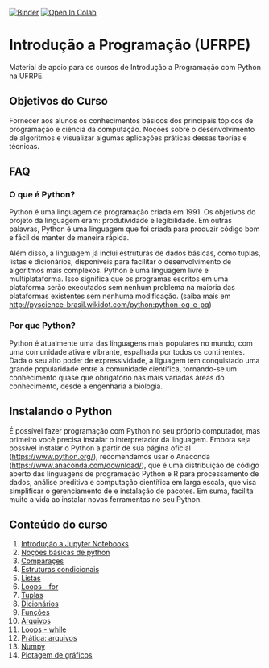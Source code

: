 [![Binder](https://mybinder.org/badge_logo.svg)](https://mybinder.org/v2/gh/ufrpe-ensino/ic-aulas/master)
[![Open In Colab](https://colab.research.google.com/assets/colab-badge.svg)](https://colab.research.google.com/github/ufrpe-ensino/ic-aulas/blob/master/README.md)

# Introdução a Programação (UFRPE)
Material de apoio para os cursos de Introdução a Programação com Python na UFRPE.

## Objetivos do Curso
Fornecer aos alunos os conhecimentos básicos dos principais tópicos de programação e ciência da computação. Noções sobre o desenvolvimento de algoritmos e visualizar algumas aplicações práticas dessas teorias e técnicas.

## FAQ
### O que é Python?
Python é uma linguagem de programação criada em 1991. Os objetivos do projeto da linguagem eram: produtividade e legibilidade. Em outras palavras, Python é uma linguagem que foi criada para produzir código bom e fácil de manter de maneira rápida. 

Além disso, a linguagem já inclui estruturas de dados básicas, como tuplas, listas e dicionários, disponíveis para facilitar o desenvolvimento de algoritmos mais complexos. Python é uma linguagem livre e multiplataforma. Isso significa que os programas escritos em uma plataforma serão executados sem nenhum problema na maioria das plataformas existentes sem nenhuma modificação. (saiba mais em http://pyscience-brasil.wikidot.com/python:python-oq-e-pq)

### Por que Python?
Python é atualmente uma das linguagens mais populares no mundo, com uma comunidade ativa e vibrante, espalhada por todos os continentes. Dada o seu alto poder de expressividade, a liguagem tem conquistado uma grande popularidade entre a comunidade científica, tornando-se um conhecimento quase que obrigatório nas mais variadas áreas do conhecimento, desde a engenharia a biologia.

## Instalando o Python
É possível fazer programação com Python no seu próprio computador, mas primeiro você precisa instalar o interpretador da linguagem. Embora seja possível instalar o Python a partir de sua página oficial (https://www.python.org/), recomendamos usar o Anaconda (https://www.anaconda.com/download/), que é uma distribuição de código aberto das linguagens de programação Python e R para processamento de dados, análise preditiva e computação científica em larga escala, que visa simplificar o gerenciamento de e instalação de pacotes. Em suma, facilita muito a vida ao instalar novas ferramentas no seu Python.

## Conteúdo do curso
1. [Introdução a Jupyter Notebooks](https://github.com/ufrpe-ensino/ic-aulas/notebooks/blob/master/notebooks/00_Intro.ipynb) 
2. [Noções básicas de python](https://github.com/ufrpe-ensino/ic-aulas/notebooks/blob/master/notebooks/01_IntroPython.ipynb)
3. [Comparaçes](https://github.com/ufrpe-ensino/ic-aulas/notebooks/blob/master/notebooks/02_Comparações.ipynb)
4. [Estruturas condicionais](https://github.com/ufrpe-ensino/ic-aulas/notebooks/blob/master/notebooks/03_Condicionais.ipynb)
5. [Listas](https://github.com/ufrpe-ensino/ic-aulas/notebooks/blob/master/notebooks/04_Listas.ipynb)
6. [Loops - for](https://github.com/ufrpe-ensino/ic-aulas/notebooks/blob/master/notebooks/05_ListasLoops.ipynb)
7. [Tuplas](https://github.com/ufrpe-ensino/ic-aulas/notebooks/blob/master/notebooks/06_Tuplas.ipynb)
8. [Dicionários](https://github.com/ufrpe-ensino/ic-aulas/notebooks/blob/master/notebooks/07_Dicionarios.ipynb)
9. [Funções](https://github.com/ufrpe-ensino/ic-aulas/notebooks/blob/master/notebooks/08_Funcoes.ipynb)
10. [Arquivos](https://github.com/ufrpe-ensino/ic-aulas/notebooks/blob/master/notebooks/09_Arquivos.ipynb)
11. [Loops - while](https://github.com/ufrpe-ensino/ic-aulas/notebooks/blob/master/notebooks/10_LoopWhile.ipynb)
12. [Prática: arquivos](https://github.com/ufrpe-ensino/ic-aulas/notebooks/blob/master/notebooks/11_PraticaArquivos.ipynb)
13. [Numpy](https://github.com/ufrpe-ensino/ic-aulas/notebooks/blob/master/notebooks/12_Numpy.ipynb)
14. [Plotagem de gráficos](https://github.com/ufrpe-ensino/ic-aulas/notebooks/blob/master/notebooks/13_Matplotlib.ipynb)
